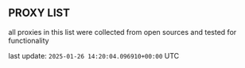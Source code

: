 ## PROXY LIST

all proxies in this list were collected from open sources and tested for functionality

last update: `2025-01-26 14:20:04.096910+00:00` UTC